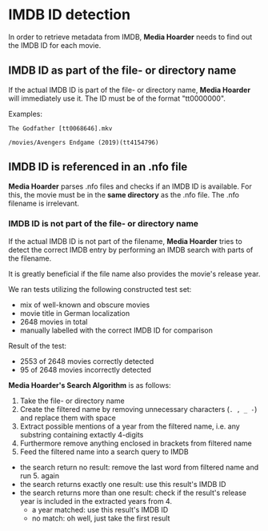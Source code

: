 # IMDB ID detection

In order to retrieve metadata from IMDB, **Media Hoarder** needs to find out the IMDB ID for each movie.

## IMDB ID as part of the file- or directory name

If the actual IMDB ID is part of the file- or directory name, **Media Hoarder** will immediately use it. The ID must be of the format "tt0000000".

Examples:

```text
The Godfather [tt0068646].mkv
```

```text
/movies/Avengers Endgame (2019)(tt4154796)
```

## IMDB ID is referenced in an .nfo file

**Media Hoarder** parses .nfo files and checks if an IMDB ID is available. For this, the movie must be in the **same directory** as the .nfo file. The .nfo filename is irrelevant.

### IMDB ID is not part of the file- or directory name

If the actual IMDB ID is not part of the filename, **Media Hoarder** tries to detect the correct IMDB entry by performing an IMDB search with parts of the filename.

It is greatly beneficial if the file name also provides the movie's release year.

We ran tests utilizing the following constructed test set:

- mix of well-known and obscure movies
- movie title in German localization
- 2648 movies in total
- manually labelled with the correct IMDB ID for comparison

Result of the test:

- 2553 of 2648 movies correctly detected
- 95 of 2648 movies incorrectly detected

**Media Hoarder's Search Algorithm** is as follows:

1. Take the file- or directory name
2. Create the filtered name by removing unnecessary characters (`. , _ -`) and replace them with space
3. Extract possible mentions of a year from the filtered name, i.e. any substring containing extactly 4-digits
4. Furthermore remove anything enclosed in brackets from filtered name
5. Feed the filtered name into a search query to IMDB

- the search return no result: remove the last word from filtered name and run 5. again
- the search returns exactly one result: use this result's IMDB ID
- the search returns more than one result: check if the result's release year is included in the extracted years from 4.
  - a year matched: use this result's IMDB ID
  - no match: oh well, just take the first result
